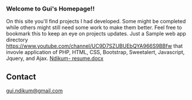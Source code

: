 ### Welcome to Gui's Homepage!!

 On this site you'll find projects I had developed. Some might be completed while others might still need some work to make them better. Feel free to bookmark this to keep an eye on projects updates. Just a Sample web app directory https://www.youtube.com/channel/UC9D7SZUBUEbQYA966S9BBfw that invovle application of PHP, HTML, CSS, Bootstrap, Sweetalert, Javascript, Jquery, and Ajax. [Ndikum- resume.docx](https://github.com/Bosunwill/GuiNdikum.github.io/files/6572619/Ndikum-.resume2.docx)


## Contact
gui.ndikum@gmail.com
